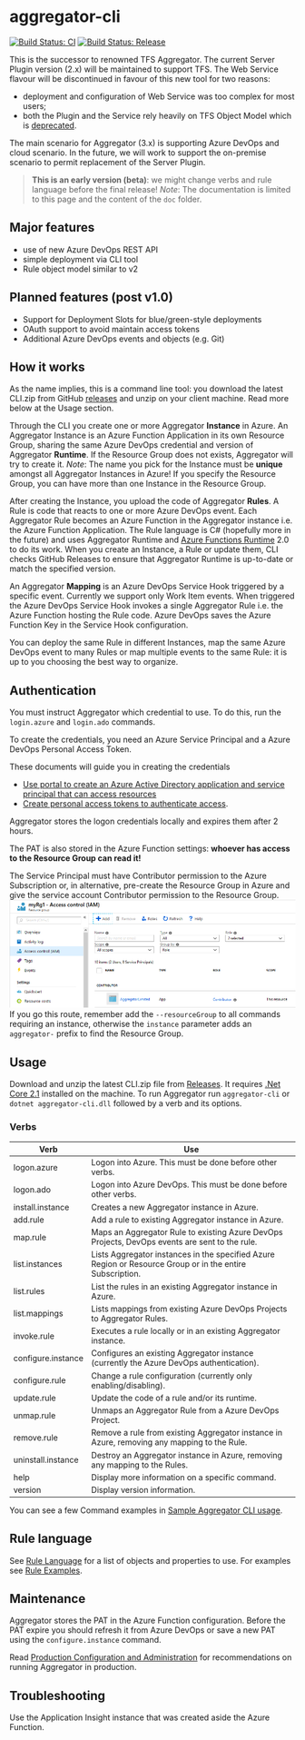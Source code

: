 # aggregator-cli

[![Build Status: CI](https://dev.azure.com/TfsAggregator/Aggregator3/_apis/build/status/aggregator-cli-CI?branchName=master)](https://dev.azure.com/TfsAggregator/Aggregator3/_build/latest?definitionId=24&branchName=master)
[![Build Status: Release](https://dev.azure.com/TfsAggregator/Aggregator3/_apis/build/status/aggregator-cli-release?branchName=master)](https://dev.azure.com/TfsAggregator/Aggregator3/_build/latest?definitionId=23&branchName=master)

This is the successor to renowned TFS Aggregator.
The current Server Plugin version (2.x) will be maintained to support TFS.
The Web Service flavour will be discontinued in favour of this new tool for two reasons:
- deployment and configuration of Web Service was too complex for most users;
- both the Plugin and the Service rely heavily on TFS Object Model which is [deprecated](https://docs.microsoft.com/en-us/azure/devops/integrate/concepts/wit-client-om-deprecation).

The main scenario for Aggregator (3.x) is supporting Azure DevOps and cloud scenario. In the future, we will work to support the on-premise scenario to permit replacement of the Server Plugin.

> **This is an early version (beta)**: we might change verbs and rule language before the final release!
*Note*: The documentation is limited to this page and the content of the `doc` folder.



## Major features

- use of new Azure DevOps REST API
- simple deployment via CLI tool
- Rule object model similar to v2



## Planned features (post v1.0)

- Support for Deployment Slots for blue/green-style deployments
- OAuth support to avoid maintain access tokens
- Additional Azure DevOps events and objects (e.g. Git)



## How it works

As the name implies, this is a command line tool: you download the latest CLI.zip from GitHub [releases](https://github.com/tfsaggregator/aggregator-cli/releases) and unzip on your client machine.
Read more below at the Usage section.

Through the CLI you create one or more Aggregator **Instance** in Azure. 
An Aggregator Instance is an Azure Function Application in its own Resource Group,
sharing the same Azure DevOps credential and version of Aggregator **Runtime**.
If the Resource Group does not exists, Aggregator will try to create it.
*Note*: The name you pick for the Instance must be **unique** amongst all
Aggregator Instances in Azure!
If you specify the Resource Group, you can have more than one Instance in the Resource Group.

After creating the Instance, you upload the code of Aggregator **Rules**.
A Rule is code that reacts to one or more Azure DevOps event.
Each Aggregator Rule becomes an Azure Function in the Aggregator instance i.e. the Azure Function Application.
The Rule language is C# (hopefully more in the future) and uses Aggregator Runtime and [Azure Functions Runtime](https://docs.microsoft.com/en-us/azure/azure-functions/functions-versions) 2.0
to do its work.
When you create an Instance, a Rule or update them, CLI checks GitHub Releases
to ensure that Aggregator Runtime is up-to-date or match the specified version.

An Aggregator **Mapping** is an Azure DevOps Service Hook triggered by a specific event. Currently we support only Work Item events.
When triggered the Azure DevOps Service Hook invokes a single Aggregator Rule i.e. the Azure Function hosting the Rule code. Azure DevOps saves the Azure Function Key in the Service Hook configuration.

You can deploy the same Rule in different Instances, map the same Azure DevOps event to many Rules or map multiple events to the same Rule: it is up to you choosing the best way to organize.



## Authentication

You must instruct Aggregator which credential to use.
To do this, run the `login.azure` and `login.ado` commands.

To create the credentials, you need an Azure Service Principal and a Azure DevOps Personal Access Token.

These documents will guide you in creating the credentials
* [Use portal to create an Azure Active Directory application and service principal that can access resources](https://docs.microsoft.com/en-us/azure/azure-resource-manager/resource-group-create-service-principal-portal)        
* [Create personal access tokens to authenticate access](https://docs.microsoft.com/en-us/azure/devops/organizations/accounts/use-personal-access-tokens-to-authenticate).

Aggregator stores the logon credentials locally and expires them after 2 hours.

The PAT is also stored in the Azure Function settings: **whoever has access to the Resource Group can read it!**

The Service Principal must have Contributor permission to the Azure Subscription or, in alternative, pre-create the Resource Group in Azure and give the service account Contributor permission to the Resource Group.
![Permission on existing Resource Group](doc/images/contributor-on-rg.png)
If you go this route, remember add the `--resourceGroup` to all commands requiring an instance, otherwise the `instance` parameter adds an `aggregator-` prefix to find the Resource Group.



## Usage

Download and unzip the latest CLI.zip file from [Releases](https://github.com/tfsaggregator/aggregator-cli/releases).
It requires [.Net Core 2.1](https://www.microsoft.com/net/download) installed on the machine.
To run Aggregator run `aggregator-cli` or `dotnet aggregator-cli.dll` followed by a verb and its options.

### Verbs

 Verb               | Use
--------------------|----------------------------------------
logon.azure         | Logon into Azure. This must be done before other verbs.
logon.ado           | Logon into Azure DevOps. This must be done before other verbs.
install.instance    | Creates a new Aggregator instance in Azure. 
add.rule            | Add a rule to existing Aggregator instance in Azure.
map.rule            | Maps an Aggregator Rule to existing Azure DevOps Projects, DevOps events are sent to the rule.
list.instances      | Lists Aggregator instances in the specified Azure Region or Resource Group or in the entire Subscription.
list.rules          | List the rules in an existing Aggregator instance in Azure.
list.mappings       | Lists mappings from existing Azure DevOps Projects to Aggregator Rules.
invoke.rule         | Executes a rule locally or in an existing Aggregator instance.
configure.instance  | Configures an existing Aggregator instance (currently the Azure DevOps authentication).
configure.rule      | Change a rule configuration (currently only enabling/disabling).
update.rule         | Update the code of a rule and/or its runtime.
unmap.rule          | Unmaps an Aggregator Rule from a Azure DevOps Project.
remove.rule         | Remove a rule from existing Aggregator instance in Azure, removing any mapping to the Rule.
uninstall.instance  | Destroy an Aggregator instance in Azure, removing any mapping to the Rules.
help                | Display more information on a specific command.
version             | Display version information.

You can see a few Command examples in [Sample Aggregator CLI usage](doc/command-examples.md).



## Rule language

See [Rule Language](doc/rule-language.md) for a list of objects and properties to use.
For examples see [Rule Examples](doc/rule-examples-basic.md).



## Maintenance

Aggregator stores the PAT in the Azure Function configuration. Before the PAT expire you should refresh it from Azure DevOps or save a new PAT using the `configure.instance` command.

Read [Production Configuration and Administration](doc/production.md) for recommendations on running Aggregator in production.


## Troubleshooting

Use the Application Insight instance that was created aside the Azure Function.